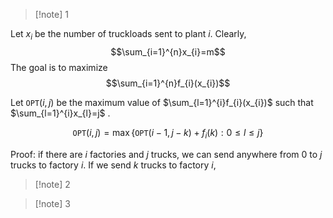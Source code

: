 >[!note] 1

Let $x_{i}$ be the number of truckloads sent to plant $i$. Clearly, $$\sum_{i=1}^{n}x_{i}=m$$The goal is to maximize $$\sum_{i=1}^{n}f_{i}(x_{i})$$

Let $\texttt{OPT}(i,j)$ be the maximum value of $\sum_{l=1}^{i}f_{i}(x_{i})$ such that $\sum_{l=1}^{i}x_{l}=j$ . 

$$\texttt{OPT}(i,j)=\max\{\texttt{OPT}(i-1,j-k)+f_{i}(k):0\le l\le j\}$$

Proof: if there are $i$ factories and $j$ trucks, we can send anywhere from $0$ to $j$ trucks to factory $i$. If we send $k$ trucks to factory $i$, 


>[!note] 2



>[!note] 3